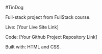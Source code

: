 #TinDog

Full-stack project from FullStack course.

Live: [Your Live Site Link]

Code: [Your Github Project Repository Link]

Built with: HTML and CSS.
